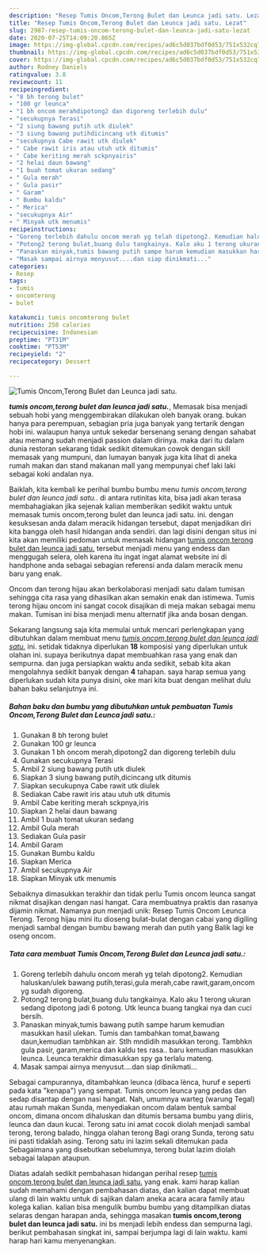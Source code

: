 ```yaml
---
description: "Resep Tumis Oncom,Terong Bulet dan Leunca jadi satu. Lezat"
title: "Resep Tumis Oncom,Terong Bulet dan Leunca jadi satu. Lezat"
slug: 2987-resep-tumis-oncom-terong-bulet-dan-leunca-jadi-satu-lezat
date: 2020-07-25T14:09:20.865Z
image: https://img-global.cpcdn.com/recipes/ad6c5d037bdf0d53/751x532cq70/tumis-oncomterong-bulet-dan-leunca-jadi-satu-foto-resep-utama.jpg
thumbnail: https://img-global.cpcdn.com/recipes/ad6c5d037bdf0d53/751x532cq70/tumis-oncomterong-bulet-dan-leunca-jadi-satu-foto-resep-utama.jpg
cover: https://img-global.cpcdn.com/recipes/ad6c5d037bdf0d53/751x532cq70/tumis-oncomterong-bulet-dan-leunca-jadi-satu-foto-resep-utama.jpg
author: Rodney Daniels
ratingvalue: 3.8
reviewcount: 11
recipeingredient:
- "8 bh terong bulet"
- "100 gr leunca"
- "1 bh oncom merahdipotong2 dan digoreng terlebih dulu"
- "secukupnya Terasi"
- "2 siung bawang putih utk diulek"
- "3 siung bawang putihdicincang utk ditumis"
- "secukupnya Cabe rawit utk diulek"
- " Cabe rawit iris atau utuh utk ditumis"
- " Cabe keriting merah sckpnyairis"
- "2 helai daun bawang"
- "1 buah tomat ukuran sedang"
- " Gula merah"
- " Gula pasir"
- " Garam"
- " Bumbu kaldu"
- " Merica"
- "secukupnya Air"
- " Minyak utk menumis"
recipeinstructions:
- "Goreng terlebih dahulu oncom merah yg telah dipotong2. Kemudian haluskan/ulek bawang putih,terasi,gula merah,cabe rawit,garam,oncom yg sudah digoreng."
- "Potong2 terong bulat,buang dulu tangkainya. Kalo aku 1 terong ukuran sedang dipotong jadi 6 potong. Utk leunca buang tangkai nya dan cuci bersih."
- "Panaskan minyak,tumis bawang putih sampe harum kemudian masukkan hasil ulekan. Tumis dan tambahkan tomat,bawang daun,kemudian tambhkan air. Stlh mndidih masukkan terong. Tambhkn gula pasir, garam,merica dan kaldu tes rasa.. baru kemudian masukkan leunca. Leunca terakhir dimasukkan spy ga terlalu mateng."
- "Masak sampai airnya menyusut....dan siap dinikmati..."
categories:
- Resep
tags:
- tumis
- oncomterong
- bulet

katakunci: tumis oncomterong bulet 
nutrition: 258 calories
recipecuisine: Indonesian
preptime: "PT31M"
cooktime: "PT53M"
recipeyield: "2"
recipecategory: Dessert

---
```



![Tumis Oncom,Terong Bulet dan Leunca jadi satu.](https://img-global.cpcdn.com/recipes/ad6c5d037bdf0d53/751x532cq70/tumis-oncomterong-bulet-dan-leunca-jadi-satu-foto-resep-utama.jpg)

<b><i>tumis oncom,terong bulet dan leunca jadi satu.</i></b>, Memasak bisa menjadi sebuah hobi yang menggembirakan dilakukan oleh banyak orang. bukan hanya para perempuan, sebagian pria juga banyak yang tertarik dengan hobi ini. walaupun hanya untuk sekedar bersenang senang dengan sahabat atau memang sudah menjadi passion dalam dirinya. maka dari itu dalam dunia restoran sekarang tidak sedikit ditemukan cowok dengan skill memasak yang mumpuni, dan lumayan banyak juga kita lihat di aneka rumah makan dan stand makanan mall yang mempunyai chef laki laki sebagai koki andalan nya.

Baiklah, kita kembali ke perihal bumbu bumbu menu <i>tumis oncom,terong bulet dan leunca jadi satu.</i>. di antara rutinitas kita, bisa jadi akan terasa membahagiakan jika sejenak kalian memberikan sedikit waktu untuk memasak tumis oncom,terong bulet dan leunca jadi satu. ini. dengan kesuksesan anda dalam meracik hidangan tersebut, dapat menjadikan diri kita bangga oleh hasil hidangan anda sendiri. dan lagi disini dengan situs ini kita akan memiliki pedoman untuk memasak hidangan <u>tumis oncom,terong bulet dan leunca jadi satu.</u> tersebut menjadi menu yang endess dan menggugah selera, oleh karena itu ingat ingat alamat website ini di handphone anda sebagai sebagian referensi anda dalam meracik menu baru yang enak.

Oncom dan terong hijau akan berkolaborasi menjadi satu dalam tumisan sehingga cita rasa yang dihasilkan akan semakin enak dan istimewa. Tumis terong hijau oncom ini sangat cocok disajikan di meja makan sebagai menu makan. Tumisan ini bisa menjadi menu alternatif jika anda bosan dengan.


Sekarang langsung saja kita memulai untuk mencari perlengkapan yang dibutuhkan dalam membuat menu <u><i>tumis oncom,terong bulet dan leunca jadi satu.</i></u> ini. setidak tidaknya diperlukan <b>18</b> komposisi yang diperlukan untuk olahan ini. supaya berikutnya dapat membuahkan rasa yang enak dan sempurna. dan juga persiapkan waktu anda sedikit, sebab kita akan mengolahnya sedikit banyak dengan <b>4</b> tahapan. saya harap semua yang diperlukan sudah kita punya disini, oke mari kita buat dengan melihat dulu bahan baku selanjutnya ini.

<!--inarticleads1-->

##### Bahan baku dan bumbu yang dibutuhkan untuk pembuatan Tumis Oncom,Terong Bulet dan Leunca jadi satu.:

1. Gunakan 8 bh terong bulet
1. Gunakan 100 gr leunca
1. Gunakan 1 bh oncom merah,dipotong2 dan digoreng terlebih dulu
1. Gunakan secukupnya Terasi
1. Ambil 2 siung bawang putih utk diulek
1. Siapkan 3 siung bawang putih,dicincang utk ditumis
1. Siapkan secukupnya Cabe rawit utk diulek
1. Sediakan  Cabe rawit iris atau utuh utk ditumis
1. Ambil  Cabe keriting merah sckpnya,iris
1. Siapkan 2 helai daun bawang
1. Ambil 1 buah tomat ukuran sedang
1. Ambil  Gula merah
1. Sediakan  Gula pasir
1. Ambil  Garam
1. Gunakan  Bumbu kaldu
1. Siapkan  Merica
1. Ambil secukupnya Air
1. Siapkan  Minyak utk menumis


Sebaiknya dimasukkan terakhir dan tidak perlu Tumis oncom leunca sangat nikmat disajikan dengan nasi hangat. Cara membuatnya praktis dan rasanya dijamin nikmat. Namanya pun menjadi unik: Resep Tumis Oncom Leunca Terong. Terong hijau mini itu dioseng bulat-bulat dengan cabai yang digiling menjadi sambal dengan bumbu bawang merah dan putih yang Balik lagi ke oseng oncom. 

<!--inarticleads2-->

##### Tata cara membuat Tumis Oncom,Terong Bulet dan Leunca jadi satu.:

1. Goreng terlebih dahulu oncom merah yg telah dipotong2. Kemudian haluskan/ulek bawang putih,terasi,gula merah,cabe rawit,garam,oncom yg sudah digoreng.
1. Potong2 terong bulat,buang dulu tangkainya. Kalo aku 1 terong ukuran sedang dipotong jadi 6 potong. Utk leunca buang tangkai nya dan cuci bersih.
1. Panaskan minyak,tumis bawang putih sampe harum kemudian masukkan hasil ulekan. Tumis dan tambahkan tomat,bawang daun,kemudian tambhkan air. Stlh mndidih masukkan terong. Tambhkn gula pasir, garam,merica dan kaldu tes rasa.. baru kemudian masukkan leunca. Leunca terakhir dimasukkan spy ga terlalu mateng.
1. Masak sampai airnya menyusut....dan siap dinikmati...


Sebagai campurannya, ditambahkan leunca (dibaca lènca, huruf e seperti pada kata &#34;kenapa&#34;) yang sempat. Tumis oncom leunca yang pedas dan sedap disantap dengan nasi hangat. Nah, umumnya warteg (warung Tegal) atau rumah makan Sunda, menyediakan oncom dalam bentuk sambal oncom, dimana oncom dihaluskan dan ditumis bersama bumbu yang diiris, leunca dan daun kucai. Terong satu ini amat cocok diolah menjadi sambal terong, terong balado, hingga olahan terong Bagi orang Sunda, terong satu ini pasti tidaklah asing. Terong satu ini lazim sekali ditemukan pada Sebagaimana yang disebutkan sebelumnya, terong bulat lazim diolah sebagai lalapan ataupun. 

Diatas adalah sedikit pembahasan hidangan perihal resep <u>tumis oncom,terong bulet dan leunca jadi satu.</u> yang enak. kami harap kalian sudah memahami dengan pembahasan diatas, dan kalian dapat membuat ulang di lain waktu untuk di sajikan dalam aneka acara acara family atau kolega kalian. kalian bisa mengulik bumbu bumbu yang ditampilkan diatas selaras dengan harapan anda, sehingga masakan <b>tumis oncom,terong bulet dan leunca jadi satu.</b> ini bs menjadi lebih endess dan sempurna lagi. berikut pembahasan singkat ini, sampai berjumpa lagi di lain waktu. kami harap hari kamu menyenangkan.
